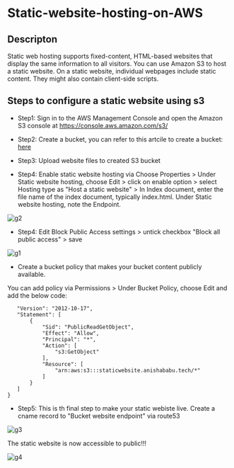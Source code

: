 # Static-website-hosting-on-AWS

## Descripton

Static web hosting supports fixed-content, HTML-based websites that display the same information to all visitors. You can use Amazon S3 to host a static website. On a static website, individual webpages include static content. They might also contain client-side scripts.

## Steps to configure a static website using s3

* Step1: Sign in to the AWS Management Console and open the Amazon S3 console at https://console.aws.amazon.com/s3/

* Step2: Create a bucket, you can refer to this artcile to create a bucket: [here](https://docs.aws.amazon.com/AmazonS3/latest/userguide/create-bucket-overview.html)

* Step3: Upload website files to created S3 bucket

* Step4: Enable static website hosting via Choose Properties > Under Static website hosting, choose Edit > click on enable option > select Hosting type as "Host a static website" > In Index document, enter the file name of the index document, typically index.html. Under Static website hosting, note the Endpoint.

![g2](https://user-images.githubusercontent.com/100779249/158232807-fcf0e32b-8838-4cb6-8809-fd7c53fa3e7e.png)

* Step4: Edit Block Public Access settings > untick checkbox "Block all public access" > save

![g1](https://user-images.githubusercontent.com/100779249/158231817-e12de772-90f5-459d-917b-0464580af606.png)

* Create a bucket policy that makes your bucket content publicly available.

You can add policy via Permissions > Under Bucket Policy, choose Edit and add the below code:

 ```{
    "Version": "2012-10-17",
    "Statement": [
        {
            "Sid": "PublicReadGetObject",
            "Effect": "Allow",
            "Principal": "*",
            "Action": [
                "s3:GetObject"
            ],
            "Resource": [
                "arn:aws:s3:::staticwebsite.anishababu.tech/*"
            ]
        }
    ]
}
```
* Step5: This is th final step to make your static webiste live. Create a cname record to "Bucket website endpoint" via route53

![g3](https://user-images.githubusercontent.com/100779249/158238770-07271b07-8629-4015-a70a-2a6c0ba09d98.png)


The static website is now accessible to public!!!


![g4](https://user-images.githubusercontent.com/100779249/158238986-86bc17b9-991d-40e0-af53-1eea56c20900.png)

